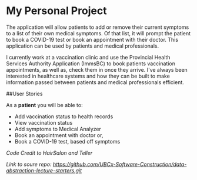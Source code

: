 # My Personal Project

The application will  allow patients to add or remove 
their current symptoms to a list of their own medical symptoms.
Of that list, it will prompt the patient to book a COVID-19
test or book an appointment with their doctor. This application
can be used by patients and medical professionals.

I currently work at a vaccination clinic and use the Provincial
Health Services Authority Application (ImmsBC) to book patients
vaccination appointments, as well as, check them in once they
arrive. I've always been interested in healthcare systems and how 
they can be built to make information passed between patients 
and medical professionals efficient. 

##User Stories

As a **patient** you will be able to:
- Add vaccination status to health records
- View vaccination status
- Add symptoms to Medical Analyzer
- Book an appointment with doctor or,
- Book a COVID-19 test, based off symptoms

*Code Credit to HairSalon and Teller*


*Link to soure repo: https://github.com/UBCx-Software-Construction/data-abstraction-lecture-starters.git*